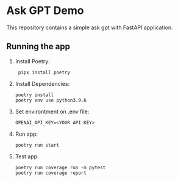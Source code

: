 # Ask GPT Demo

This repository contains a simple ask gpt with FastAPI application.

## Running the app

1. Install Poetry:

   ```shell
    pipx install poetry

1. Install Dependencies:

    ```shell
    poetry install
    poetry env use python3.9.6

1. Set environtment on .env file:

    ```shell
    OPENAI_API_KEY=<YOUR API KEY>

1. Run app:

    ```shell
    poetry run start

1. Test app:

    ```shell
    poetry run coverage run -m pytest
    poetry run coverage report